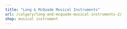 ```yaml
---
title: "Long & McQuade Musical Instruments"
url: /calgary/long-and-mcquade-musical-instruments-2/
shop: musical instrument
---
```

